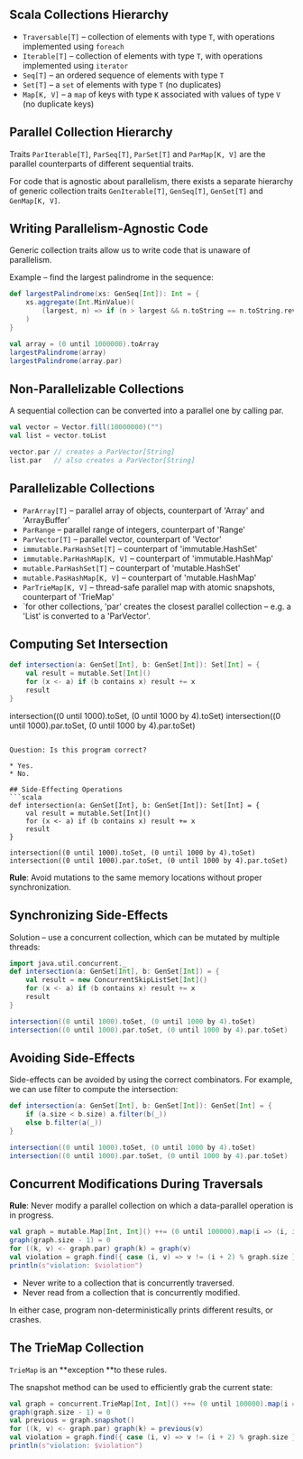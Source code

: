 ## Scala Collections Hierarchy

* `Traversable[T]` – collection of elements with type `T`, with operations implemented using `foreach`
* `Iterable[T]` – collection of elements with type `T`, with operations implemented using `iterator`
* `Seq[T]` – an ordered sequence of elements with type `T`
* `Set[T]` – a `set` of elements with type `T` (no duplicates)
* `Map[K, V]` – a `map` of keys with type `K` associated with values of type `V` (no duplicate keys)

## Parallel Collection Hierarchy

Traits `ParIterable[T]`, `ParSeq[T]`, `ParSet[T]` and `ParMap[K, V]` are the parallel counterparts of different sequential traits.

For code that is agnostic about parallelism, there exists a separate hierarchy of generic collection traits `GenIterable[T]`, `GenSeq[T]`, `GenSet[T]` and `GenMap[K, V]`.

## Writing Parallelism-Agnostic Code

Generic collection traits allow us to write code that is unaware of parallelism.

Example – find the largest palindrome in the sequence:
```scala
def largestPalindrome(xs: GenSeq[Int]): Int = {
    xs.aggregate(Int.MinValue)(
        (largest, n) => if (n > largest && n.toString == n.toString.reverse) n else largest, math.max
    )
}

val array = (0 until 1000000).toArray
largestPalindrome(array)
largestPalindrome(array.par)
```

## Non-Parallelizable Collections

A sequential collection can be converted into a parallel one by calling par.
```scala
val vector = Vector.fill(10000000)("")
val list = vector.toList

vector.par // creates a ParVector[String]
list.par   // also creates a ParVector[String]
```

## Parallelizable Collections

* `ParArray[T]` – parallel array of objects, counterpart of 'Array' and 'ArrayBuffer'
* `ParRange` – parallel range of integers, counterpart of 'Range'
* `ParVector[T]` – parallel vector, counterpart of 'Vector'
* `immutable.ParHashSet[T]` – counterpart of 'immutable.HashSet'
* `immutable.ParHashMap[K, V]` – counterpart of 'immutable.HashMap'
* `mutable.ParHashSet[T]` – counterpart of 'mutable.HashSet'
* `mutable.PasHashMap[K, V]` – counterpart of 'mutable.HashMap'
* `ParTrieMap[K, V]` – thread-safe parallel map with atomic snapshots, counterpart of 'TrieMap'
* `for other collections, 'par' creates the closest parallel collection – e.g. a 'List' is converted to a 'ParVector'.

## Computing Set Intersection

```scala
def intersection(a: GenSet[Int], b: GenSet[Int]): Set[Int] = {
    val result = mutable.Set[Int]()
    for (x <- a) if (b contains x) result += x
    result
}
```
intersection((0 until 1000).toSet, (0 until 1000 by 4).toSet)
intersection((0 until 1000).par.toSet, (0 until 1000 by 4).par.toSet)
```

Question: Is this program correct?

* Yes.
* No.

## Side-Effecting Operations
```scala
def intersection(a: GenSet[Int], b: GenSet[Int]): Set[Int] = {
    val result = mutable.Set[Int]()
    for (x <- a) if (b contains x) result += x
    result
}

intersection((0 until 1000).toSet, (0 until 1000 by 4).toSet)
intersection((0 until 1000).par.toSet, (0 until 1000 by 4).par.toSet)
```

**Rule**: Avoid mutations to the same memory locations without proper synchronization.

## Synchronizing Side-Effects

Solution – use a concurrent collection, which can be mutated by multiple threads:
```scala
import java.util.concurrent._
def intersection(a: GenSet[Int], b: GenSet[Int]) = {
    val result = new ConcurrentSkipListSet[Int]()
    for (x <- a) if (b contains x) result += x
    result
}

intersection((0 until 1000).toSet, (0 until 1000 by 4).toSet)
intersection((0 until 1000).par.toSet, (0 until 1000 by 4).par.toSet)
```

## Avoiding Side-Effects
Side-effects can be avoided by using the correct combinators. For example, we can use filter to compute the intersection:

```scala
def intersection(a: GenSet[Int], b: GenSet[Int]): GenSet[Int] = {
    if (a.size < b.size) a.filter(b(_))
    else b.filter(a(_))
}

intersection((0 until 1000).toSet, (0 until 1000 by 4).toSet)
intersection((0 until 1000).par.toSet, (0 until 1000 by 4).par.toSet)
```

## Concurrent Modifications During Traversals

**Rule**: Never modify a parallel collection on which a data-parallel operation is in progress.

```scala
val graph = mutable.Map[Int, Int]() ++= (0 until 100000).map(i => (i, i + 1))
graph(graph.size - 1) = 0
for ((k, v) <- graph.par) graph(k) = graph(v)
val violation = graph.find({ case (i, v) => v != (i + 2) % graph.size })
println(s"violation: $violation")
```

* Never write to a collection that is concurrently traversed.
* Never read from a collection that is concurrently modified.

In either case, program non-deterministically prints different results, or crashes.

## The TrieMap Collection
`TrieMap` is an **exception **to these rules.

The snapshot method can be used to efficiently grab the current state:

```scala
val graph = concurrent.TrieMap[Int, Int]() ++= (0 until 100000).map(i => (i, i + 1))
graph(graph.size - 1) = 0
val previous = graph.snapshot()
for ((k, v) <- graph.par) graph(k) = previous(v)
val violation = graph.find({ case (i, v) => v != (i + 2) % graph.size })
println(s"violation: $violation")
```